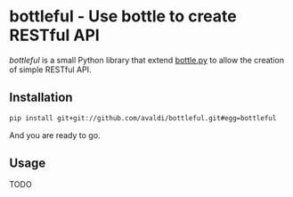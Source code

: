 bottleful - Use bottle to create RESTful API
========

*bottleful* is a small Python library that extend [bottle.py](http://bottlepy.org/) to allow the creation of simple RESTful API.

Installation
------------

```bash
pip install git+git://github.com/avaldi/bottleful.git#egg=bottleful
```

And you are ready to go.

Usage
-----
TODO
